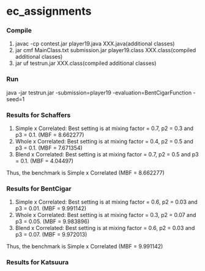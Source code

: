 # ec_assignments
### Compile
1. javac -cp contest.jar player19.java XXX.java(additional classes)
2. jar cmf MainClass.txt submission.jar player19.class XXX.class(compiled additional classes)
3. jar uf testrun.jar XXX.class(compiled additional classes)

### Run
java -jar testrun.jar -submission=player19 -evaluation=BentCigarFunction -seed=1

### Results for Schaffers
1. Simple x Correlated: Best setting is at mixing factor = 0.7, p2 = 0.3 and p3 = 0.1. (MBF = 8.662277)
2. Whole x Correlated: Best setting is at mixing factor = 0.4, p2 = 0.5 and p3 = 0.1. (MBF = 7.671354)
3. Blend x Correlated: Best setting is at mixing factor = 0.7, p2 = 0.5 and p3 = 0.1. (MBF = 4.04497)

Thus, the benchmark is Simple x Correlated (MBF = 8.662277)

### Results for BentCigar
1. Simple x Correlated: Best setting is at mixing factor = 0.6, p2 = 0.03 and p3 = 0.01. (MBF = 9.991142)
2. Whole x Correlated: Best setting is at mixing factor = 0.3, p2 = 0.07 and p3 = 0.05. (MBF = 9.983896)
3. Blend x Correlated: Best setting is at mixing factor = 0.6, p2 = 0.03 and p3 = 0.07. (MBF = 9.972013)

Thus, the benchmark is Simple x Correlated (MBF = 9.991142)

### Results for Katsuura
